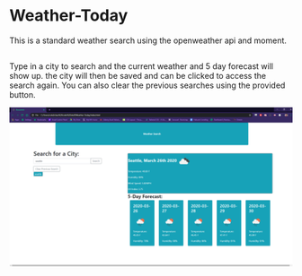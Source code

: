 # Weather-Today

This is a standard weather search using the openweather api and moment.

##

Type in a city to search and the current weather and 5 day forecast will show up. the city will then be saved and can be clicked to access the search again. You can also clear the previous searches using the provided button.

![weatherbase](./assets/Photo/weather.png)
